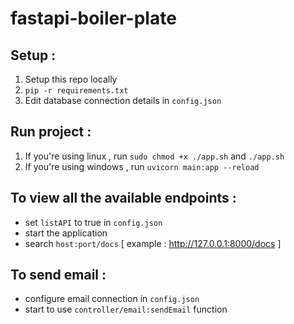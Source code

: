 # fastapi-boiler-plate
## Setup : 
1. Setup this repo locally
2. `pip -r requirements.txt`
3. Edit database connection details in `config.json`

## Run project :
1. If you're using linux , run `sudo chmod +x ./app.sh` and `./app.sh`
2. If you're using windows , run `uvicorn main:app --reload`

## To view all the available endpoints :
- set `listAPI` to true in `config.json`
- start the application
- search `host:port/docs` [ example : http://127.0.0.1:8000/docs ]

## To send email :
- configure email connection in `config.json`
- start to use `controller/email:sendEmail` function
